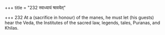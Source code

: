 +++
title = "232 स्वाध्यायं श्रावयेत्"

+++
232	At a (sacrifice in honour) of the manes, he must let (his guests) hear the Veda, the Institutes of the sacred law, legends, tales, Puranas, and Khilas.
